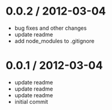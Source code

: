 
0.0.2 / 2012-03-04
==================

  * bug fixes and other changes
  * update readme
  * add node_modules to .gitignore


0.0.1 / 2012-03-04
==================

  * update readme
  * update readme
  * update readme
  * initial commit
